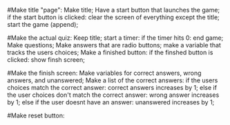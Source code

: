 #Make title "page":
  Make title;
  Have a start button that launches the game;
    if the start button is clicked:
      clear the screen of everything except the title;
      start the game (append);

#Make the actual quiz:
  Keep title;
  start a timer:
    if the timer hits 0:
      end game;
  Make questions;
  Make answers that are radio buttons;
    make a variable that tracks the users choices;
  Make a finished button:
    if the finshed button is clicked:
      show finsh screen;

#Make the finish screen:
  Make variables for correct answers, wrong answers, and unanswered;
  Make a list of the correct answers:
  if the users choices match the correct answer:
    correct answers increases by 1;
  else if the user choices don't match the correct answer:
    wrong answer increases by 1;
  else if the user doesnt have an answer:
    unanswered increases by 1;

#Make reset button: